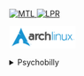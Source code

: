 <p align="left">
  <a href="https://montelibero.org/" target="_blank">
  <img src="https://montelibero.org/wp-content/uploads/2023/04/fspe_logo_3-05-200.png" alt="MTL" width="60"/>
  </a>
  <a href="https://lp-russia.org/" target="_blank">
  <img href="https://lp-russia.org/" src="https://upload.wikimedia.org/wikipedia/commons/thumb/e/ec/Logo_LPR.png/960px-Logo_LPR.png" alt="LPR" width="60"/>
  </a>
</p>

<p align="left">
  <img src="https://raw.githubusercontent.com/archlinux/.github/main/profile/archlinux-logo-dark-scalable.svg" alt="Arch Linux" width="120"/>
</p>

<details>
  <summary>Psychobilly</summary>

  ```javascript
  // psychobilly is rockabilly darkside
  // stay true stay psycho!!!!

  const rockabilly = require("./1950s.js");
  const punk = require("./1960s.js");

  /**
   * Combines rockabilly and punk influences to create psychobilly.
   * 
   * @returns {Array} The resulting psychobilly sound.
  */
  function rockabillyPsychosis() {
        const psychobilly = rockabilly + punk;
        return psychobilly;
  };

  const purePsychobilly = rockabillyPsychosis();

